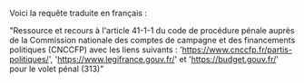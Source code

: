 Voici la requête traduite en français :

"Ressource et recours à l'article 41-1-1 du code de procédure pénale auprès de la Commission nationale des comptes de campagne et des financements politiques (CNCCFP) avec les liens suivants : '<https://www.cnccfp.fr/partis-politiques/>', '<https://www.legifrance.gouv.fr/>' et '<https://budget.gouv.fr/>' pour le volet pénal (313)"